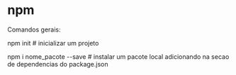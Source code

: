 # npm

Comandos gerais:

npm init                # inicializar um projeto

npm i nome_pacote --save <package>  # instalar um pacote local adicionando na secao de dependencias do package.json
  
